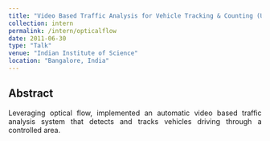 ```yaml
---
title: "Video Based Traffic Analysis for Vehicle Tracking & Counting (Using Optical Flow)"
collection: intern
permalink: /intern/opticalflow
date: 2011-06-30
type: "Talk"
venue: "Indian Institute of Science"
location: "Bangalore, India"
---
```

## Abstract
<p align="justify">
Leveraging optical flow, implemented an automatic video based traffic analysis system that detects and tracks vehicles driving through a controlled area.
</p>

